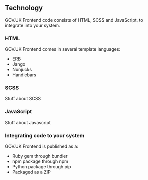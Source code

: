 ## Technology

GOV.UK Frontend code consists of HTML, SCSS and JavaScript, to integrate into your system. 

### HTML

GOV.UK Frontend comes in several template languages:

*   ERB
*   Jango
*   Nunjucks
*   Handlebars 

### SCSS

Stuff about SCSS 

### JavaScript

Stuff about Javascript 

### Integrating code to your system

GOV.UK Frontend is published as a:

*   Ruby gem through bundler
*   npm package through npm
*   Python package through pip
*   Packaged as a ZIP